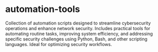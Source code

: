 # automation-tools
Collection of automation scripts designed to streamline cybersecurity operations and enhance network security. Includes practical tools for automating routine tasks, improving system efficiency, and addressing specific security challenges using Python, Bash, and other scripting languages. Ideal for optimizing security workflows.
